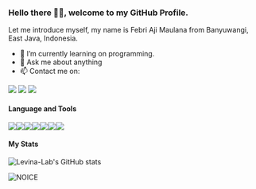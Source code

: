 ### Hello there 👋🏻, welcome to my GitHub Profile.

Let me introduce myself, my name is Febri Aji Maulana from Banyuwangi, East Java, Indonesia.

- 🌱 I’m currently learning on programming.
- 💬 Ask me about anything
- 📫 Contact me on:

<a href="https://www.instagram.com/febriajimaulana"><img src="https://img.shields.io/badge/Instagram-E4405A?style=flat&logo=instagram&logoColor=white" /></a>
<a href="https://t.me/febxx"><img src="https://img.shields.io/badge/Telegram-2CA5E0?style=flat&logo=telegram&logoColor=white"/></a>
<a href="https://wa.me/+6285853831050"><img src="https://img.shields.io/badge/WhatsApp-25D366?style=flat&logo=whatsapp&logoColor=white"/></a>

#### Language and Tools

<img src="https://img.shields.io/badge/Python-FFD43B?style=for-the-badge&logo=python&logoColor=blue"/><img src="https://img.shields.io/badge/Django-092E20?style=for-the-badge&logo=django&logoColor=green"/><img src="https://img.shields.io/badge/Laravel-FF2D20?style=for-the-badge&logo=laravel&logoColor=white"/><img src="https://img.shields.io/badge/MySQL-005C84?style=for-the-badge&logo=mysql&logoColor=white"/><img src="https://img.shields.io/badge/Dart-0175C2?style=for-the-badge&logo=dart&logoColor=white"/><img src="https://img.shields.io/badge/Flutter-02569B?style=for-the-badge&logo=flutter&logoColor=white"/><img src="https://img.shields.io/badge/Visual_Studio_Code-0078D4?style=for-the-badge&logo=visual%20studio%20code&logoColor=white"/>

#### My Stats
![Levina-Lab's GitHub stats](https://github-readme-stats.vercel.app/api?username=febxx&show_icons=true)

![NOICE](https://github-readme-stats.vercel.app/api/top-langs/?username=febxx&layout=compact&hide=Css)
